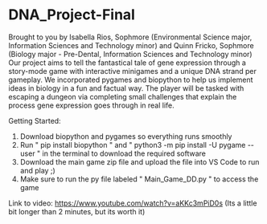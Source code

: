 # DNA_Project-Final
 Brought to you by Isabella Rios, Sophmore (Environmental Science major, Information Sciences and Technology minor) and Quinn Fricko, Sophmore (Biology major - Pre-Dental, Information Sciences and Technology minor) Our project aims to tell the fantastical tale of gene expression through a story-mode game with interactive minigames and a unique DNA strand per gameplay. We incorporated pygames and biopython to help us implement ideas in biology in a fun and factual way. The player will be tasked with escaping a dungeon via completing small challenges that explain the process gene expression goes through in real life.

Getting Started:

1. Download biopython and pygames so everything runs smoothly
2. Run " pip install biopython " and " python3 -m pip install -U pygame --user " in the terminal to download the required software
3. Download the main game zip file and upload the file into VS Code to run and play ;)
4. Make sure to run the py file labeled " Main_Game_DD.py " to access the game

Link to video: https://www.youtube.com/watch?v=aKKc3mPiD0s
(Its a little bit longer than 2 minutes, but its worth it)
